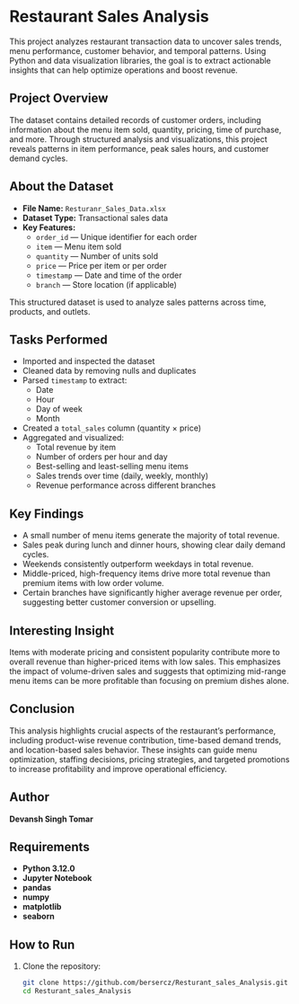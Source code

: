 # Restaurant Sales Analysis

This project analyzes restaurant transaction data to uncover sales trends, menu performance, customer behavior, and temporal patterns. Using Python and data visualization libraries, the goal is to extract actionable insights that can help optimize operations and boost revenue.

## Project Overview

The dataset contains detailed records of customer orders, including information about the menu item sold, quantity, pricing, time of purchase, and more. Through structured analysis and visualizations, this project reveals patterns in item performance, peak sales hours, and customer demand cycles.

## About the Dataset

- **File Name:** `Resturanr_Sales_Data.xlsx`  
- **Dataset Type:** Transactional sales data  
- **Key Features:**
  - `order_id` — Unique identifier for each order  
  - `item` — Menu item sold  
  - `quantity` — Number of units sold  
  - `price` — Price per item or per order  
  - `timestamp` — Date and time of the order  
  - `branch` — Store location (if applicable)  

This structured dataset is used to analyze sales patterns across time, products, and outlets.

## Tasks Performed

- Imported and inspected the dataset  
- Cleaned data by removing nulls and duplicates  
- Parsed `timestamp` to extract:
  - Date
  - Hour
  - Day of week
  - Month
- Created a `total_sales` column (quantity × price)  
- Aggregated and visualized:
  - Total revenue by item  
  - Number of orders per hour and day  
  - Best-selling and least-selling menu items  
  - Sales trends over time (daily, weekly, monthly)  
  - Revenue performance across different branches  

## Key Findings

- A small number of menu items generate the majority of total revenue.  
- Sales peak during lunch and dinner hours, showing clear daily demand cycles.  
- Weekends consistently outperform weekdays in total revenue.  
- Middle-priced, high-frequency items drive more total revenue than premium items with low order volume.  
- Certain branches have significantly higher average revenue per order, suggesting better customer conversion or upselling.

## Interesting Insight

Items with moderate pricing and consistent popularity contribute more to overall revenue than higher-priced items with low sales. This emphasizes the impact of volume-driven sales and suggests that optimizing mid-range menu items can be more profitable than focusing on premium dishes alone.

## Conclusion

This analysis highlights crucial aspects of the restaurant’s performance, including product-wise revenue contribution, time-based demand trends, and location-based sales behavior. These insights can guide menu optimization, staffing decisions, pricing strategies, and targeted promotions to increase profitability and improve operational efficiency.


## Author
**Devansh Singh Tomar**

## Requirements

- **Python 3.12.0**
- **Jupyter Notebook**
- **pandas**
- **numpy**
- **matplotlib**
- **seaborn**


## How to Run

1. Clone the repository:
   ```bash
   git clone https://github.com/bersercz/Resturant_sales_Analysis.git
   cd Resturant_sales_Analysis
